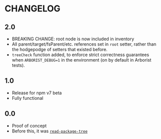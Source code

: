 # CHANGELOG

## 2.0

* BREAKING CHANGE: root node is now included in inventory
* All parent/target/fsParent/etc. references set in `root` setter, rather than the hodgepodge of setters that existed
  before.
* `treeCheck` function added, to enforce strict correctness guarantees when
  `ARBORIST_DEBUG=1` in the environment (on by default in Arborist tests).

## 1.0

* Release for npm v7 beta
* Fully functional

## 0.0

* Proof of concept
* Before this, it was [`read-package-tree`](http://npm.im/read-package-tree)
